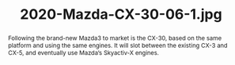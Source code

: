 ---
category: news
title: 7 Reasons Why the Mazda CX-30 Is Poised for Success
abstract: Following the brand-new Mazda3 to market is the CX-30, based on the same platform and using the same engines. It will slot between the existing CX-3 and CX-5, and eventually use Mazda’s Skyactiv-X engines.
publishedDateTime: 2019-03-05T16:59:50Z
sourceUrl: https://www.msn.com/en-us/autos/videos/7-reasons-why-the-mazda-cx-30-is-poised-for-success/vi-BBUugOL?
type: video

provider:
  name: Motor Trend
  id: V_AA8DRt_global
tags:
  - Autos

images: 
    - url: https://img-s-msn-com.akamaized.net/tenant/amp/entityid/BBUs3hf.img
width: 1360
height: 765
quality: 89
title: 2020-Mazda-CX-30-06-1.jpg
attribution: 
focalRegion:
  x1: 564
  x2: 564
  y1: 333
  y2: 333

---